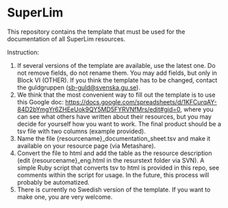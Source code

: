 # SuperLim

This repository contains the template that must be used for the documentation of all SuperLim resources.

Instruction: 
1. If several versions of the template are available, use the latest one. Do not remove fields, do not rename them. You may add fields, but only in Block VI (OTHER). If you think the template has to be changed, contact the guldgruppen (sb-guld@svenska.gu.se).
2. We think that the most convenient way to fill out the template is to use this Google doc: https://docs.google.com/spreadsheets/d/1KFCurqAY-84D2bYmgYr6ZHEeUok9QY5MD5FYRVNfMrs/edit#gid=0, where you can see what others have written about their resources, but you may decide for yourself how you want to work. The final product should be a tsv file with two columns (example provided).
3. Name the file {resourcename}_documentation_sheet.tsv and make it available on your resource page (via Metashare).
4. Convert the file to html and add the table as the resource description (edit {resourcename}_eng.html in the resurstext folder via SVN). A simple Ruby script that converts tsv to html is provided in this repo, see comments within the script for usage. In the future, this process will probably be automatized.
5. There is currently no Swedish version of the template. If you want to make one, you are very welcome. 
